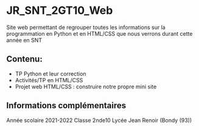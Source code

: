 # JR_SNT_2GT10_Web

Site web permettant de regrouper toutes les informations sur la programmation en Python et en HTML/CSS que nous verrons durant cette année en SNT

## Contenu:

* TP Python et leur correction
* Activités/TP en HTML/CSS
* Projet web HTML/CSS : construire notre propre mini site

## Informations complémentaires
Année scolaire 2021-2022
Classe 2nde10
Lycée Jean Renoir (Bondy (93))